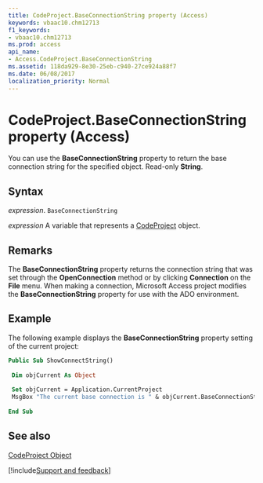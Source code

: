 ```yaml
---
title: CodeProject.BaseConnectionString property (Access)
keywords: vbaac10.chm12713
f1_keywords:
- vbaac10.chm12713
ms.prod: access
api_name:
- Access.CodeProject.BaseConnectionString
ms.assetid: 118da929-8e30-25eb-c940-27ce924a88f7
ms.date: 06/08/2017
localization_priority: Normal
---
```



# CodeProject.BaseConnectionString property (Access)

You can use the  **BaseConnectionString** property to return the base connection string for the specified object. Read-only **String**.


## Syntax

_expression_. `BaseConnectionString`

_expression_ A variable that represents a [CodeProject](Access.CodeProject.md) object.


## Remarks

The  **BaseConnectionString** property returns the connection string that was set through the **OpenConnection** method or by clicking **Connection** on the **File** menu. When making a connection, Microsoft Access project modifies the **BaseConnectionString** property for use with the ADO environment.


## Example

The following example displays the  **BaseConnectionString** property setting of the current project:


```vb
Public Sub ShowConnectString() 
 
 Dim objCurrent As Object 
 
 Set objCurrent = Application.CurrentProject 
 MsgBox "The current base connection is " & objCurrent.BaseConnectionString 
 
End Sub
```


## See also


[CodeProject Object](Access.CodeProject.md)

[!include[Support and feedback](~/includes/feedback-boilerplate.md)]